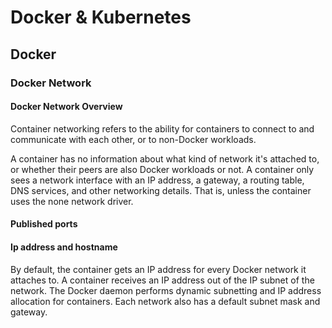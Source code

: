 # Docker & Kubernetes

## Docker
### Docker Network
#### Docker Network Overview

 Container networking refers to the ability for containers to connect to and communicate with each other, or to non-Docker workloads.

 A container has no information about what kind of network it's attached to, or whether their peers are also Docker workloads or not. A container only sees a network interface with an IP address, a gateway, a routing table, DNS services, and other networking details. That is, unless the container uses the none network driver.

#### Published ports
#### Ip address and hostname

By default, the container gets an IP address for every Docker network it attaches to. A container receives an IP address out of the IP subnet of the network. The Docker daemon performs dynamic subnetting and IP address allocation for containers. Each network also has a default subnet mask and gateway.
 
